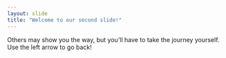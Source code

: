 ```yaml
---
layout: slide
title: "Welcome to our second slide!"
---
```

Others may show you the way, but you'll have to take the journey yourself. 
Use the left arrow to go back!
